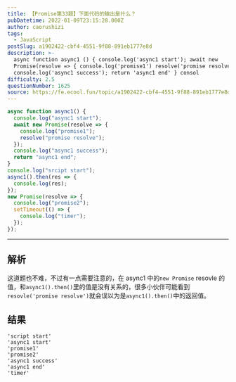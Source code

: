 ```yaml
---
title: 【Promise第33题】下面代码的输出是什么？
pubDatetime: 2022-01-09T23:15:28.000Z
author: caorushizi
tags:
  - JavaScript
postSlug: a1902422-cbf4-4551-9f88-891eb1777e8d
description: >-
  async function async1 () { console.log('async1 start'); await new
  Promise(resolve => { console.log('promise1') resolve('promise resolve') })
  console.log('async1 success'); return 'async1 end' } consol
difficulty: 2.5
questionNumber: 1625
source: https://fe.ecool.fun/topic/a1902422-cbf4-4551-9f88-891eb1777e8d
---
```


```js
async function async1() {
  console.log("async1 start");
  await new Promise(resolve => {
    console.log("promise1");
    resolve("promise resolve");
  });
  console.log("async1 success");
  return "async1 end";
}
console.log("srcipt start");
async1().then(res => {
  console.log(res);
});
new Promise(resolve => {
  console.log("promise2");
  setTimeout(() => {
    console.log("timer");
  });
});
```

---

## 解析

这道题也不难，不过有一点需要注意的，在 async1 中的`new Promise` resovle 的值，和`async1().then()`里的值是没有关系的，很多小伙伴可能看到`resovle('promise resolve')`就会误以为是`async1().then()`中的返回值。

## 结果

```
'script start'
'async1 start'
'promise1'
'promise2'
'async1 success'
'async1 end'
'timer'
```
